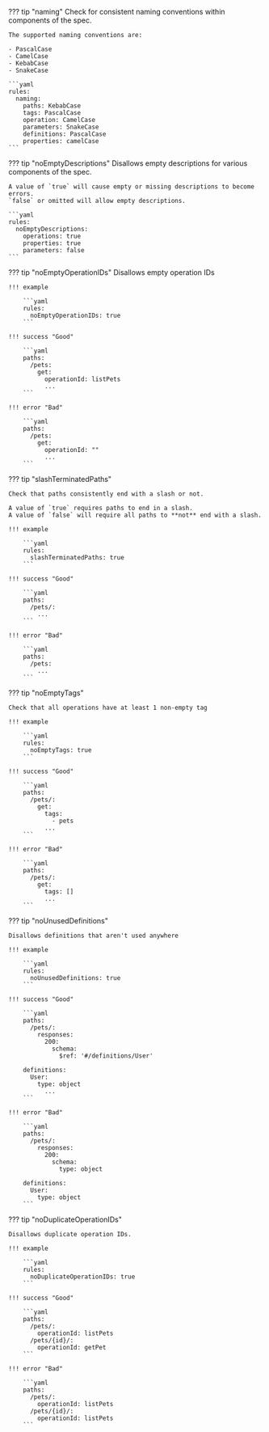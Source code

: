 ??? tip "naming"
    Check for consistent naming conventions within components of the spec.

    The supported naming conventions are:

    - PascalCase
    - CamelCase
    - KebabCase
    - SnakeCase

    ```yaml
    rules:
      naming:
        paths: KebabCase
        tags: PascalCase
        operation: CamelCase
        parameters: SnakeCase
        definitions: PascalCase
        properties: camelCase
    ```

??? tip "noEmptyDescriptions"
    Disallows empty descriptions for various components of the spec.

    A value of `true` will cause empty or missing descriptions to become errors.
    `false` or omitted will allow empty descriptions.

    ```yaml
    rules:
      noEmptyDescriptions:
        operations: true
        properties: true
        parameters: false
    ```


??? tip "noEmptyOperationIDs"
    Disallows empty operation IDs

    !!! example

        ```yaml
        rules:
          noEmptyOperationIDs: true
        ```

    !!! success "Good"

        ```yaml
        paths:
          /pets:
            get:
              operationId: listPets
              ...
        ```

    !!! error "Bad"

        ```yaml
        paths:
          /pets:
            get:
              operationId: ""
              ...
        ```


??? tip "slashTerminatedPaths"

    Check that paths consistently end with a slash or not.

    A value of `true` requires paths to end in a slash.
    A value of `false` will require all paths to **not** end with a slash.

    !!! example

        ```yaml
        rules:
          slashTerminatedPaths: true
        ```

    !!! success "Good"

        ```yaml
        paths:
          /pets/:
            ...
        ```

    !!! error "Bad"

        ```yaml
        paths:
          /pets:
            ...
        ```

??? tip "noEmptyTags"

    Check that all operations have at least 1 non-empty tag

    !!! example

        ```yaml
        rules:
          noEmptyTags: true
        ```

    !!! success "Good"

        ```yaml
        paths:
          /pets/:
            get:
              tags:
                - pets
              ...
        ```

    !!! error "Bad"

        ```yaml
        paths:
          /pets/:
            get:
              tags: []
              ...
        ```

??? tip "noUnusedDefinitions"

    Disallows definitions that aren't used anywhere

    !!! example

        ```yaml
        rules:
          noUnusedDefinitions: true
        ```

    !!! success "Good"

        ```yaml
        paths:
          /pets/:
            responses:
              200:
                schema:
                  $ref: '#/definitions/User'

        definitions:
          User:
            type: object
              ...
        ```

    !!! error "Bad"

        ```yaml
        paths:
          /pets/:
            responses:
              200:
                schema:
                  type: object

        definitions:
          User:
            type: object
        ```

??? tip "noDuplicateOperationIDs"

    Disallows duplicate operation IDs.

    !!! example

        ```yaml
        rules:
          noDuplicateOperationIDs: true
        ```

    !!! success "Good"

        ```yaml
        paths:
          /pets/:
            operationId: listPets
          /pets/{id}/:
            operationId: getPet
        ```

    !!! error "Bad"

        ```yaml
        paths:
          /pets/:
            operationId: listPets
          /pets/{id}/:
            operationId: listPets
        ```
